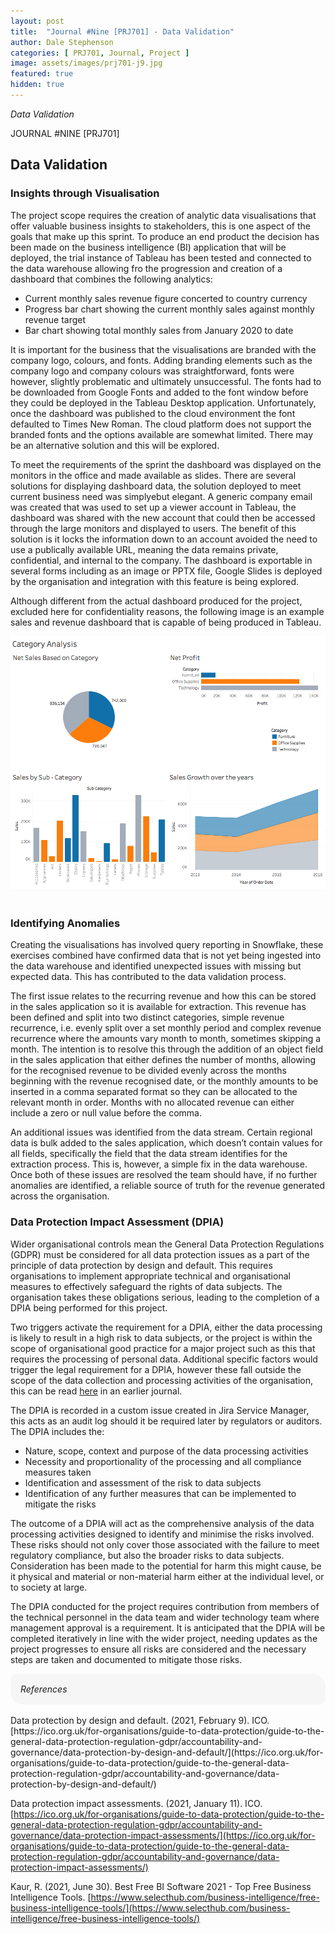 ```yaml
---
layout: post
title:  "Journal #Nine [PRJ701] - Data Validation" 
author: Dale Stephenson
categories: [ PRJ701, Journal, Project ]
image: assets/images/prj701-j9.jpg
featured: true
hidden: true
---
```

<i>Data Validation</i>

JOURNAL #NINE [PRJ701]

<h2>Data Validation</h2>
 
<h3>Insights through Visualisation</h3>
 
The project scope requires the creation of analytic data visualisations that offer valuable business insights to stakeholders, this is one aspect of the goals that make up this sprint. To produce an end product the decision has been made on the business intelligence (BI) application that will be deployed, the trial instance of Tableau has been tested and connected to the data warehouse allowing fro the progression and creation of a dashboard that combines the following analytics:
 
- Current monthly sales revenue figure concerted to country currency
- Progress bar chart showing the current monthly sales against monthly revenue target
- Bar chart showing total monthly sales from January 2020 to date
 
It is important for the business that the visualisations are branded with the company logo, colours, and fonts. Adding branding elements such as the company logo and company colours was straightforward, fonts were however, slightly problematic and ultimately unsuccessful. The fonts had to be downloaded from Google Fonts and added to the font window before they could be deployed in the Tableau Desktop application. Unfortunately, once the dashboard was published to the cloud environment the font defaulted to Times New Roman. The cloud platform does not support the branded fonts and the options available are somewhat limited. There may be an alternative solution and this will be explored.
 
To meet the requirements of the sprint the dashboard was displayed on the monitors in the office and made available as slides. There are several solutions for displaying dashboard data, the solution deployed to meet current business need was simplyebut elegant. A generic company email was created that was used to set up a viewer account in Tableau, the dashboard was shared with the new account that could then be accessed through the large monitors and displayed to users. The benefit of this solution is it locks the information down to an account avoided the need to use a publically available URL, meaning the data remains private, confidential, and internal to the company. The dashboard is exportable in several forms including as an image or PPTX file, Google Slides is deployed by the organisation and integration with this feature is being explored.
 
Although different from the actual dashboard produced for the project, excluded here for confidentiality reasons, the following image is an example sales and revenue dashboard that is capable of being produced in Tableau.
 
<center><img src="/assets/images/prj-j9-1-TableauDashboard.png" alt="Tableau Data Dashboard"></center><br>
 
<h3>Identifying Anomalies</h3>
 
Creating the visualisations has involved query reporting in Snowflake, these exercises combined have confirmed data that is not yet being ingested into the data warehouse and identified unexpected issues with missing but expected data. This has contributed to the data validation process.
 
The first issue relates to the recurring revenue and how this can be stored in the sales application so it is available for extraction. This revenue has been defined and split into two distinct categories, simple revenue recurrence, i.e. evenly split over a set monthly period and complex revenue recurrence where the amounts vary month to month, sometimes skipping a month. The intention is to resolve this through the addition of an object field in the sales application that either defines the number of months, allowing for the recognised revenue to be divided evenly across the months beginning with the revenue recognised date, or the monthly amounts to be inserted in a comma separated format so they can be allocated to the relevant month in order. Months with no allocated revenue can either include a zero or null value before the comma.
 
An additional issues was identified from the data stream. Certain regional data is bulk added to the sales application, which doesn’t contain values for all fields, specifically the field that the data stream identifies for the extraction process. This is, however, a simple fix in the data warehouse. Once both of these issues are resolved the team should have, if no further anomalies are identified, a reliable source of truth for the revenue generated across the organisation.
 
<h3>Data Protection Impact Assessment (DPIA)</h3>
 
Wider organisational controls mean the General Data Protection Regulations (GDPR) must be considered for all data protection issues as a part of the principle of data protection by design and default. This requires organisations to implement appropriate technical and organisational measures to effectively safeguard the rights of data subjects. The organisation takes these obligations serious, leading to the completion of a DPIA being performed for this project.
 
Two triggers activate the requirement for a DPIA, either the data processing is likely to result in a high risk to data subjects, or the project is within the scope of organisational good practice for a major project such as this that requires the processing of personal data. Additional specific factors would trigger the legal requirement for a DPIA, however these fall outside the scope of the data collection and processing activities of the organisation, this can be read <a href="https://d-stephenson.github.io/prj701/journal/project/2021/09/13/journal-seven-prj701.html">here</a> in an earlier journal.
 
The DPIA is recorded in a custom issue created in Jira Service Manager, this acts as an audit log should it be required later by regulators or auditors. The DPIA includes the:
 
- Nature, scope, context and purpose of the data processing activities 
- Necessity and proportionality of the processing and all compliance measures taken
- Identification and assessment of the risk to data subjects
- Identification of any further measures that can be implemented to mitigate the risks 
 
The outcome of a DPIA will act as the comprehensive analysis of the data processing activities designed to identify and minimise the risks involved. These risks should not only cover those associated with the failure to meet regulatory compliance, but also the broader risks to data subjects. Consideration has been made to the potential for harm this might cause, be it physical and material or non-material harm either at the individual level, or to society at large.
 
The DPIA conducted for the project requires contribution from members of the technical personnel in the data team and wider technology team where management approval is a requirement. It is anticipated that the DPIA will be completed iteratively in line with the wider project, needing updates as the project progresses to ensure all risks are considered and the necessary steps are taken and documented to mitigate those risks.

<div style="background-color: #f6f6f6; padding: 1rem; border-radius: 10px 20px;"> 
    <i>References</i>
</div>
<br>
Data protection by design and default. (2021, February 9). ICO. [https://ico.org.uk/for-organisations/guide-to-data-protection/guide-to-the-general-data-protection-regulation-gdpr/accountability-and-governance/data-protection-by-design-and-default/](https://ico.org.uk/for-organisations/guide-to-data-protection/guide-to-the-general-data-protection-regulation-gdpr/accountability-and-governance/data-protection-by-design-and-default/)

Data protection impact assessments. (2021, January 11). ICO. [https://ico.org.uk/for-organisations/guide-to-data-protection/guide-to-the-general-data-protection-regulation-gdpr/accountability-and-governance/data-protection-impact-assessments/](https://ico.org.uk/for-organisations/guide-to-data-protection/guide-to-the-general-data-protection-regulation-gdpr/accountability-and-governance/data-protection-impact-assessments/)

Kaur, R. (2021, June 30). Best Free BI Software 2021 - Top Free Business Intelligence Tools. [https://www.selecthub.com/business-intelligence/free-business-intelligence-tools/](https://www.selecthub.com/business-intelligence/free-business-intelligence-tools/)